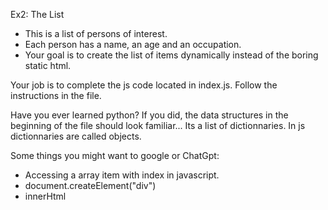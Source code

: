 Ex2: The List

- This is a list of persons of interest.
- Each person has a name, an age and an occupation.
- Your goal is to create the list of items dynamically instead of the boring static html.

Your job is to complete the js code located in index.js.
Follow the instructions in the file.

Have you ever learned python?
If you did, the data structures in the beginning of the file should look familiar...
Its a list of dictionnaries.
In js dictionnaries are called objects.

Some things you might want to google or ChatGpt:

- Accessing a array item with index in javascript.
- document.createElement("div")
- innerHtml
